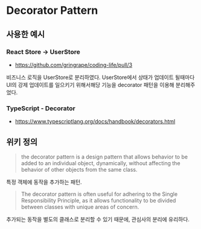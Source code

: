 # Decorator Pattern

## 사용한 예시
### React Store -> UserStore
- https://github.com/gringrape/coding-life/pull/3

비즈니스 로직을 UserStore로 분리하였다.
UserStore에서 상태가 업데이트 될때마다 UI의 강제 업데이트를 일으키기 위해서해당 기능을 decorator 패턴을 이용해 분리해주었다. 

### TypeScript - Decorator
- https://www.typescriptlang.org/docs/handbook/decorators.html

## 위키 정의

> the decorator pattern is a design pattern that allows behavior to be added to an individual object, dynamically, without affecting the behavior of other objects from the same class.

특정 객체에 동작을 추가하는 패턴.

> The decorator pattern is often useful for adhering to the Single Responsibility Principle, as it allows functionality to be divided between classes with unique areas of concern.

추가되는 동작을 별도의 클래스로 분리할 수 있기 때문에, 관심사의 분리에 유리하다. 
